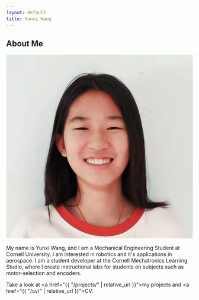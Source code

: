 ```yaml
---
layout: default
title: Yunxi Wang
---
```


## About Me


![Profile Picture](assets/images/Yunxi-Wang.jpg)

My name is Yunxi Wang, and I am a Mechanical Engineering Student at Cornell University. I am interested in robotics and it's applications in aerospace. I am a student developer at the Cornell Mechatronics Learning Studio, where I create instructional labs for students on subjects such as motor-selection and encoders. 

Take a look at <a href="{{ "/projects/" | relative_url }}">my projects</a> and <a href="{{ "/cv/" | relative_url }}">CV</a>.
